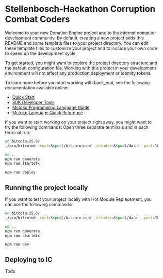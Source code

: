 # Stellenbosch-Hackathon Corruption Combat Coders

Welcome to your new Donation Engine project and to the internet computer development community. By default, creating a new project adds this README and some template files to your project directory. You can edit these template files to customize your project and to include your own code to speed up the development cycle.

To get started, you might want to explore the project directory structure and the default configuration file. Working with this project in your development environment will not affect any production deployment or identity tokens.

To learn more before you start working with back_end, see the following documentation available online:

- [Quick Start](https://internetcomputer.org/docs/current/developer-docs/setup/deploy-locally)
- [SDK Developer Tools](https://internetcomputer.org/docs/current/developer-docs/setup/install)
- [Motoko Programming Language Guide](https://internetcomputer.org/docs/current/motoko/main/motoko)
- [Motoko Language Quick Reference](https://internetcomputer.org/docs/current/motoko/main/language-manual)

If you want to start working on your project right away, you might want to try the following commands:
Open three separate terminals and in each terminal run:
```bash
cd bitcoin-25.0/
./bin/bitcoind -conf=$(pwd)/bitcoin.conf -datadir=$(pwd)/data --port=18444
```

```bash
cd ..
npm run generate
npm run startdfx
```

```bash
npm run deploy
```

## Running the project locally

If you want to test your project locally with Hot Module Replacement, you can use the following commands:

```bash
cd bitcoin-25.0/
./bin/bitcoind -conf=$(pwd)/bitcoin.conf -datadir=$(pwd)/data --port=18444
```

```bash
cd ..
npm run generate
npm run startdfx
```

```bash
npm run dev
```

## Deploying to IC

Todo